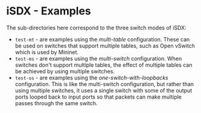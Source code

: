 # iSDX - Examples

The sub-directories here correspond to the three switch modes of iSDX:
* `test-mt` - are examples using the *multi-table* configuration.  These can
  be used on switches that support multiple tables, such as Open
  vSwitch which is used by Mininet.
* `test-ms` - are examples using the *multi-switch* configuration.  When
  switches don't support multiple tables, the effect of multiple
  tables can be achieved by using multiple switches.
* `test-os` - are examples using the *one-switch-with-loopbacks*
  configuration.  This is like the multi-switch configuration, but
  rather than using multiple switches, it uses a single switch with some of
  the output ports looped back to input ports so that packets can
  make multiple passes through the same switch.

